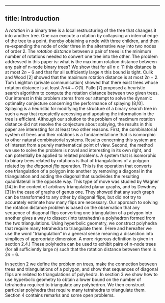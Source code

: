 
---
title: Introduction
---

A *rotation* in a binary tree is a local restructuring of the tree that changes it into another tree. One can execute a rotation by collapsing an internal edge of the tree to a point, thereby obtaining a node with three children, and then re-expanding the node of order three in the alternative way into two nodes of order $2$. The *rotation distance* between a pair of trees is the minimum number of rotations needed to convert one tree into the other. The problem addressed in this paper is: what is the maximum rotation distance between any pair of n-node binary trees? We show that for all $n \geq 11$ this distance is at most $2n - 6$ and that for all sufficiently large $n$ this bound is tight. Culik and Wood [2] showed that the maximum rotation distance is at most $2n - 2$. Tom Leighton (private communication) showed that there exist trees whose rotation distance is at least $7n/4 - O(1)$. Pallo [7] proposed a heuristic search algorithm to compute the rotation distance between two given trees.
Our interest in this problem stems from our attempt to solve the dynamic optimality conjecture concerning the performance of splaying [8,10]. Splaying is a heuristic for modifying the structure of a binary search tree in such a way that repeatedly accessing and updating the information in the tree is efficient. Although our solution to the problem of maximum rotation distance did not resolve the conjecture about splaying, the results in this paper are interesting for at least two other reasons. First, the combinatorial system of trees and their rotations is a fundamental one that is isomorphic to other natural combinatorial systems. Results concerning this system are of interest from a purely mathematical point of view. Second, the method we use to solve the problem is novel and interesting in its own right, and can potentially be applied to related problems.
A system that is isomorphic to binary trees related by rotations is that of triangulations of a polygon related by the *diagonal flip* operation. This is the operation that converts one triangulation of a polygon into another by removing a diagonal in the triangulation and adding the diagonal that subdivides the resulting quadrilateral in the opposite way. This type of move was studied by Wagner [14] in the context of arbitrary triangulated planar graphs, and by Dewdney [3] in the case of graphs of genus one. They showed that any such graph can be transformed to any other by diagonal flips, but did not try to accurately estimate how many flips are necessary.
Our approach to solving the rotation distance problem is based on the observation that any sequence of diagonal flips converting one triangulation of a polygon into another gives a way to dissect (into tetrahedra) a polyhedron formed from the two triangulations. Using hyperbolic geometry, we construct polyhedra that require many tetrahedra to triangulate them. (Here and hereafter we use the word "triangulation" in a general sense meaning a dissection into simplices of appropriate dimension. A more rigorous definition is given in section 2.4.) These polyhedra can be used to exhibit pairs of n-node trees (for all sufficiently large $n$) such that the rotation distance between them is $2n - 6$. 

In [section 2](/mille-plateaux/rotation-distance-2.md) we define the problem on trees, make the connection between trees and triangulations of a polygon, and show that sequences of diagonal flips are related to triangulations of polyhedra. In section 3 we show how to use hyperbolic geometry to obtain a lower bound on the number of tetrahedra required to triangulate any polyhedron. We then construct particular polyhedra that require many tetrahedra to triangulate them. Section 4 contains remarks and some open problems.
